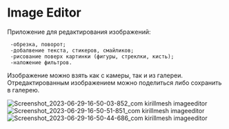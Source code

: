 # Image Editor
Приложение для редактирования изображений:
```
 -обрезка, поворот;
 -добалвение текста, стикеров, смайликов;
 -рисование поверх картинки (фигуры, стреклки, кисть);
 -наложение фильтров.
```
Изображение можно взять как с камеры, так и из галереи.
Отредактированным изображением можно поделиться либо сохранить в галерею.

![Screenshot_2023-06-29-16-50-03-852_com kirillmesh imageeditor](https://github.com/metallicaisgod/ImageEditor/assets/7294216/c85c0231-c679-44e8-b049-2d210a4ce132)
![Screenshot_2023-06-29-16-50-51-851_com kirillmesh imageeditor](https://github.com/metallicaisgod/ImageEditor/assets/7294216/7505489b-0b61-4c69-a595-cd90d74372d6)
![Screenshot_2023-06-29-16-50-44-686_com kirillmesh imageeditor](https://github.com/metallicaisgod/ImageEditor/assets/7294216/2ce29be7-0b75-4b12-a452-211187f30168)


